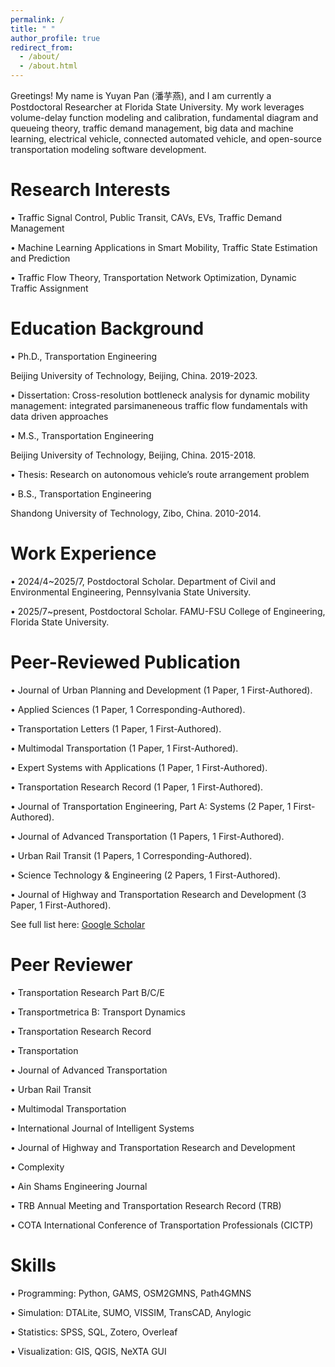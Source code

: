 ```yaml
---
permalink: /
title: " "
author_profile: true
redirect_from: 
  - /about/
  - /about.html
---
```

Greetings! My name is Yuyan Pan (潘芋燕), and I am currently a Postdoctoral Researcher at Florida State University. My work leverages volume-delay function modeling and calibration, fundamental diagram and queueing theory, traffic demand management, big data and machine learning, electrical vehicle, connected automated vehicle, and open-source transportation modeling software development.

Research Interests
======
• Traffic Signal Control, Public Transit, CAVs, EVs, Traffic Demand Management

• Machine Learning Applications in Smart Mobility, Traffic State Estimation and Prediction

• Traffic Flow Theory, Transportation Network Optimization, Dynamic Traffic Assignment

Education Background
======
• Ph.D., Transportation Engineering

Beijing University of Technology, Beijing, China. 2019-2023.

• Dissertation: Cross-resolution bottleneck analysis for dynamic mobility management: integrated parsimaneneous traffic flow fundamentals with data driven approaches

• M.S., Transportation Engineering

Beijing University of Technology, Beijing, China. 2015-2018.

• Thesis: Research on autonomous vehicle’s route arrangement problem 

• B.S., Transportation Engineering

Shandong University of Technology, Zibo, China. 2010-2014.

Work Experience
======
• 2024/4~2025/7, Postdoctoral Scholar. Department of Civil and Environmental Engineering, Pennsylvania State University.

• 2025/7~present, Postdoctoral Scholar. FAMU-FSU College of Engineering, Florida State University.

Peer-Reviewed Publication
======
• Journal of Urban Planning and Development (1 Paper, 1 First-Authored).

• Applied Sciences (1 Paper, 1 Corresponding-Authored).

• Transportation Letters (1 Paper, 1 First-Authored).

• Multimodal Transportation (1 Paper, 1 First-Authored).

• Expert Systems with Applications (1 Paper, 1 First-Authored).

• Transportation Research Record (1 Paper, 1 First-Authored).

• Journal of Transportation Engineering, Part A: Systems (2 Paper, 1 First-Authored).

• Journal of Advanced Transportation (1 Papers, 1 First-Authored).

• Urban Rail Transit (1 Papers, 1 Corresponding-Authored).

• Science Technology & Engineering (2 Papers, 1 First-Authored).

• Journal of Highway and Transportation Research and Development (3 Paper, 1 First-Authored).

See full list here: [Google Scholar](https://scholar.google.com/citations?user=4pjS2hYAAAAJ&hl=zh-CN)

Peer Reviewer
======
• Transportation Research Part B/C/E

• Transportmetrica B: Transport Dynamics

• Transportation Research Record

• Transportation

• Journal of Advanced Transportation

• Urban Rail Transit

• Multimodal Transportation

• International Journal of Intelligent Systems

• Journal of Highway and Transportation Research and Development

• Complexity

• Ain Shams Engineering Journal

• TRB Annual Meeting and Transportation Research Record (TRB)

• COTA International Conference of Transportation Professionals (CICTP)

Skills
======
• Programming: Python, GAMS, OSM2GMNS, Path4GMNS

• Simulation: DTALite, SUMO, VISSIM, TransCAD, Anylogic

• Statistics: SPSS, SQL, Zotero, Overleaf

• Visualization: GIS, QGIS, NeXTA GUI



